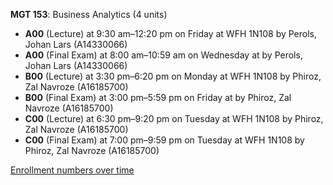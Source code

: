 **MGT 153**: Business Analytics (4 units)

- **A00** (Lecture) at 9:30 am–12:20 pm on Friday at WFH 1N108 by Perols, Johan Lars (A14330066)
- **A00** (Final Exam) at 8:00 am–10:59 am on Wednesday at   by Perols, Johan Lars (A14330066)
- **B00** (Lecture) at 3:30 pm–6:20 pm on Monday at WFH 1N108 by Phiroz, Zal Navroze (A16185700)
- **B00** (Final Exam) at 3:00 pm–5:59 pm on Friday at   by Phiroz, Zal Navroze (A16185700)
- **C00** (Lecture) at 6:30 pm–9:20 pm on Tuesday at WFH 1N108 by Phiroz, Zal Navroze (A16185700)
- **C00** (Final Exam) at 7:00 pm–9:59 pm on Tuesday at WFH 1N108 by Phiroz, Zal Navroze (A16185700)

[Enrollment numbers over time](./MGT153.tsv)
